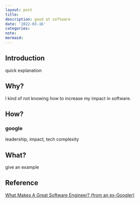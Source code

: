 ```yaml
---
layout: post
title:
description: good at software
date: '2022-03-16'
categories:
note:
mermaid:
---
```


## Introduction

quick explanation

## Why?

I kind of not knowing how to increase my impact in software.

## How?

### google

leadership, impact, tech complexity

## What?

give an example

## Reference

[What Makes A Great Software Engineer? (from an ex-Googler)](https://www.youtube.com/watch?v=k3iV1-9PJtI)
